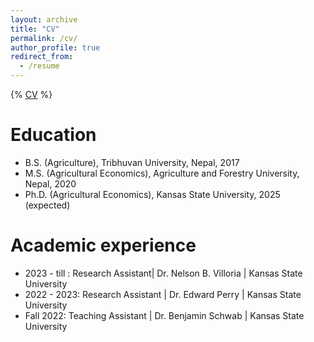 ```yaml
---
layout: archive
title: "CV"
permalink: /cv/
author_profile: true
redirect_from:
  - /resume
---
```


{% [CV](https://drive.google.com/file/d/1BVdWFifJ9FgiOaDJ2DLGBdUu1bZWx9o6/view) %}

Education
======
* B.S. (Agriculture), Tribhuvan University, Nepal, 2017
* M.S. (Agricultural Economics), Agriculture and Forestry University, Nepal, 2020
* Ph.D. (Agricultural Economics), Kansas State University, 2025 (expected)

Academic experience
======
* 2023 - till : Research Assistant| Dr. Nelson B. Villoria | Kansas State University
* 2022 - 2023: Research Assistant | Dr. Edward Perry | Kansas State University
* Fall 2022: Teaching Assistant | Dr. Benjamin Schwab | Kansas State University



